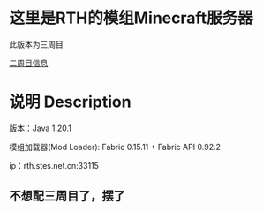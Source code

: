 # 这里是RTH的模组Minecraft服务器

此版本为三周目

[二周目信息](README_NGP.md)

# **说明** Description

版本：Java 1.20.1

模组加载器(Mod Loader): Fabric 0.15.11 + Fabric API 0.92.2

ip：rth.stes.net.cn:33115

## 不想配三周目了，摆了
